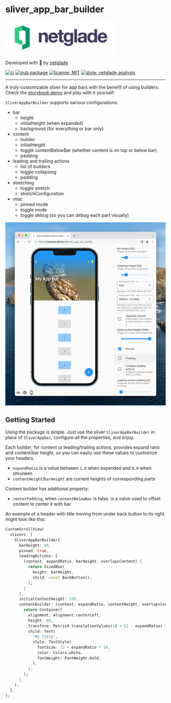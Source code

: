 # sliver_app_bar_builder

<a href="https://netglade.cz/en">
  <picture>
    <source media="(prefers-color-scheme: dark)" srcset="https://raw.githubusercontent.com/netglade/.github/main/assets/netglade_logo_light.png">
    <source media="(prefers-color-scheme: light)" srcset="https://raw.githubusercontent.com/netglade/.github/main/assets/netglade_logo_dark.png">
    <img alt="netglade" src="https://raw.githubusercontent.com/netglade/.github/main/assets/netglade_logo_dark.png">
  </picture>
</a>

Developed with 💚 by [netglade][netglade_link]

[![ci][ci_badge]][ci_badge_link]
[![pub package][pub_badge]][pub_badge_link]
[![license: MIT][license_badge]][license_badge_link]
[![style: netglade analysis][style_badge]][style_badge_link]

---

A truly customizable sliver for app bars with the benefit of using builders.
Check the [storybook demo][storybook_demo_link] and play with it yourself.

`SliverAppBarBuilder` supports various configurations:

- bar
  - height
  - initialHeight (when expanded)
  - background (for everything or bar only)
- content
  - builder
  - initialHeight
  - toggle contentBelowBar (whether content is on top or below bar)
  - padding
- leading and trailing actions
  - list of builders
  - toggle collapsing
  - padding
- stretching
  - toggle stretch
  - stretchConfiguration
- misc
  - pinned mode
  - toggle mode
  - toggle debug (so you can debug each part visually)

[![](screenshots/storybook.png)][storybook_demo_link]

## Getting Started

Using the package is simple.
Just use the sliver `SliverAppBarBuilder` in place of `SliverAppBar`,
configure all the properties,
and enjoy.

Each builder, for content or leading/trailing actions,
provides expand ratio and content/bar height,
so you can easily use these values to customize your headers.

- `expandRatio` is a value between `1.0` when expanded and `0.0` when shrunken
- `contentHeight`/`barHeight` are current heights of corresponding parts

Content builder has additional property:
- `centerPadding`, when `contentBelowBar` is false, is a value used to offset content to center it with bar

An example of a header with title moving from under back button to its right might look like this:

```dart
CustomScrollView(
  slivers: [
    SliverAppBarBuilder(
      barHeight: 60,
      pinned: true,
      leadingActions: [
        (context, expandRatio, barHeight, overlapsContent) {
          return SizedBox(
            height: barHeight,
            child: const BackButton(),
          );
        }
      ],
      initialContentHeight: 150,
      contentBuilder: (context, expandRatio, contentHeight, overlapsContent) {
        return Container(
          alignment: Alignment.centerLeft,
          height: 60,
          transform: Matrix4.translationValues(10 + (1 - expandRatio) * 40, 0, 0),
          child: Text(
            'My Title',
            style: TextStyle(
              fontSize: 22 + expandRatio * 10,
              color: Colors.white,
              fontWeight: FontWeight.bold,
            ),
          ),
        );
      },
    ),
  ],
);
```

[storybook_demo_link]: https://netglade.github.io/sliver_app_bar_builder

[netglade_link]: https://netglade.cz/en

[ci_badge]: https://github.com/netglade/sliver_app_bar_builder/workflows/ci/badge.svg
[ci_badge_link]: https://github.com/netglade/sliver_app_bar_builder/actions
[license_badge]: https://img.shields.io/badge/license-MIT-blue.svg
[license_badge_link]: https://opensource.org/licenses/MIT
[pub_badge]: https://img.shields.io/pub/v/sliver_app_bar_builder.svg
[pub_badge_link]: https://pub.dartlang.org/packages/sliver_app_bar_builder
[style_badge]: https://img.shields.io/badge/style-netglade_analysis-26D07C.svg
[style_badge_link]: https://pub.dev/packages/netglade_analysis
